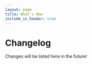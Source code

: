 ```yaml
---
layout: page
title: What's New
include_in_header: true
---
```


# Changelog
Changes will be listed here in the future!
